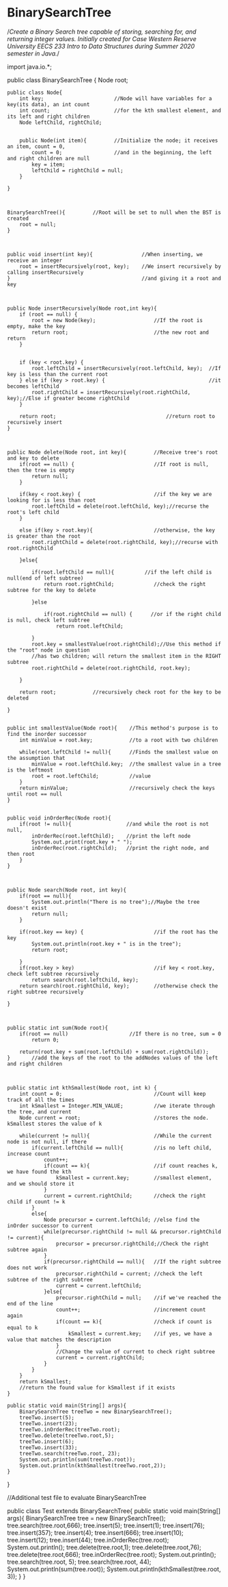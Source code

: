 # BinarySearchTree
/*Create a Binary Search tree capable of storing, searching for, and returning integer values.
Initially created for Case Western Reserve University EECS 233 Intro to Data Structures
during Summer 2020 semester in Java.*/

import java.io.*;

public class BinarySearchTree {
    Node root;

    public class Node{
        int key;                       //Node will have variables for a key(its data), an int count
        int count;                     //for the kth smallest element, and its left and right children
        Node leftChild, rightChild;


        public Node(int item){         //Initialize the node; it receives an item, count = 0,
            count = 0;                 //and in the beginning, the left and right children are null
            key = item;
            leftChild = rightChild = null;
        }

    }



    BinarySearchTree(){         //Root will be set to null when the BST is created
        root = null;
    }



    public void insert(int key){                //When inserting, we receive an integer
        root = insertRecursively(root, key);    //We insert recursively by calling insertRecursively
    }                                           //and giving it a root and key



    public Node insertRecursively(Node root,int key){
        if (root == null) {
            root = new Node(key);                   //If the root is empty, make the key
            return root;                            //the new root and return
        }


        if (key < root.key) {
            root.leftChild = insertRecursively(root.leftChild, key);  //If key is less than the current root
        } else if (key > root.key) {                                  //it becomes leftChild
            root.rightChild = insertRecursively(root.rightChild, key);//Else if greater become rightChild
        }

        return root;                                    //return root to recursively insert
    }



    public Node delete(Node root, int key){         //Receive tree's root and key to delete
        if(root == null) {                          //If root is null, then the tree is empty
            return null;
        }

        if(key < root.key) {                        //if the key we are looking for is less than root
            root.leftChild = delete(root.leftChild, key);//recurse the root's left child
        }

        else if(key > root.key){                    //otherwise, the key is greater than the root
            root.rightChild = delete(root.rightChild, key);//recurse with root.rightChild

        }else{

            if(root.leftChild == null){          //if the left child is null(end of left subtree)
                return root.rightChild;             //check the right subtree for the key to delete

            }else

                if(root.rightChild == null) {      //or if the right child is null, check left subtree
                    return root.leftChild;

            }
            root.key = smallestValue(root.rightChild);//Use this method if the "root" node in question
            //has two children; will return the smallest item in the RIGHT subtree
            root.rightChild = delete(root.rightChild, root.key);

        }

        return root;            //recursively check root for the key to be deleted

    }


    public int smallestValue(Node root){    //This method's purpose is to find the inorder successor
        int minValue = root.key;            //to a root with two children

        while(root.leftChild != null){      //Finds the smallest value on the assumption that
            minValue = root.leftChild.key;  //the smallest value in a tree is the leftmost
            root = root.leftChild;          //value
        }
        return minValue;                    //recursively check the keys until root == null
    }


    public void inOrderRec(Node root){
        if(root != null){                  //and while the root is not null,
            inOrderRec(root.leftChild);    //print the left node
            System.out.print(root.key + " ");
            inOrderRec(root.rightChild);   //print the right node, and then root
        }
    }



    public Node search(Node root, int key){
        if(root == null){
            System.out.println("There is no tree");//Maybe the tree doesn't exist
            return null;
        }

        if(root.key == key) {                       //if the root has the key
            System.out.println(root.key + " is in the tree");
            return root;

        }
        if(root.key > key)                          //if key < root.key, check left subtree recursively
            return search(root.leftChild, key);
        return search(root.rightChild, key);        //otherwise check the right subtree recursively

    }



    public static int sum(Node root){
        if(root == null)                    //If there is no tree, sum = 0
            return 0;

        return(root.key + sum(root.leftChild) + sum(root.rightChild));
    }       //add the keys of the root to the addNodes values of the left and right children



    public static int kthSmallest(Node root, int k) {
        int count = 0;                              //Count will keep track of all the times
        int kSmallest = Integer.MIN_VALUE;          //we iterate through the tree, and current
        Node current = root;                        //stores the node. kSmallest stores the value of k

        while(current != null){                     //While the current node is not null, if there
            if(current.leftChild == null){          //is no left child, increase count
                count++;
                if(count == k){                     //if count reaches k, we have found the kth
                    kSmallest = current.key;        //smallest element, and we should store it
                }
                current = current.rightChild;       //check the right child if count != k
            }
            else{
                Node precursor = current.leftChild; //else find the inOrder successor to current
                while(precursor.rightChild != null && precursor.rightChild != current){
                    precursor = precursor.rightChild;//Check the right subtree again
                }
                if(precursor.rightChild == null){   //If the right subtree does not work
                    precursor.rightChild = current; //check the left subtree of the right subtree
                    current = current.leftChild;
                }else{
                    precursor.rightChild = null;    //if we've reached the end of the line
                    count++;                        //increment count again
                    if(count == k){                 //check if count is equal to k
                        kSmallest = current.key;    //if yes, we have a value that matches the description
                    }
                    //Change the value of current to check right subtree
                    current = current.rightChild;   
                }
            }
        }
        return kSmallest;           
        //return the found value for kSmallest if it exists
    }

    public static void main(String[] args){
        BinarySearchTree treeTwo = new BinarySearchTree();
        treeTwo.insert(5);
        treeTwo.insert(23);
        treeTwo.inOrderRec(treeTwo.root);
        treeTwo.delete(treeTwo.root,5);
        treeTwo.insert(6);
        treeTwo.insert(33);
        treeTwo.search(treeTwo.root, 23);
        System.out.println(sum(treeTwo.root));
        System.out.println(kthSmallest(treeTwo.root,2));
    }
}

//Additional test file to evaluate BinarySearchTree

public class Test extends BinarySearchTree{
    public static void main(String[] args){
        BinarySearchTree tree = new BinarySearchTree();
        tree.search(tree.root,666);
        tree.insert(5);
        tree.insert(1);
        tree.insert(76);
        tree.insert(357);
        tree.insert(4);
        tree.insert(666);
        tree.insert(10);
        tree.insert(12);
        tree.insert(44);
        tree.inOrderRec(tree.root);
        System.out.println();
        tree.delete(tree.root,1);
        tree.delete(tree.root,76);
        tree.delete(tree.root,666);
        tree.inOrderRec(tree.root);
        System.out.println();
        tree.search(tree.root, 5);
        tree.search(tree.root, 44);
        System.out.println(sum(tree.root));
        System.out.println(kthSmallest(tree.root, 3));
    }
}

